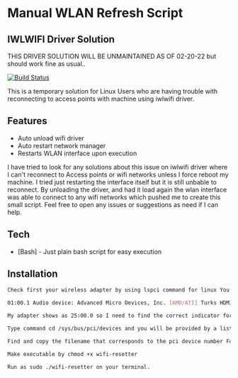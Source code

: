 # Manual WLAN Refresh Script
## IWLWIFI Driver Solution

THIS DRIVER SOLUTION WILL BE UNMAINTAINED AS OF 02-20-22 but should work fine as usual..

[![Build Status](https://travis-ci.org/joemccann/dillinger.svg?branch=master)](https://travis-ci.org/joemccann/dillinger)

This is a temporary solution for Linux Users who are having trouble with reconnecting to access points with machine using iwlwifi driver.

## Features

- Auto unload wifi driver
- Auto restart network manager
- Restarts WLAN interface upon execution


I have tried to look for any solutions about this issue on iwlwifi driver where I can't reconnect
to Access points or wifi networks unless I force reboot my machine. I tried just restarting the interface itself but it is still unbable to reconnect. By unloading the driver, and had it load again the wlan interface was able to connect to any wifi networks which pushed me to create this small script. Feel free to open any issues or suggestions as need if I can help.



## Tech

- [Bash] - Just plain bash script for easy execution


## Installation


```sh
Check first your wireless adapter by using lspci command for linux You will be provided with a list of drivers but not their indexes/numbers : It will show like this:

01:00.1 Audio device: Advanced Micro Devices, Inc. [AMD/ATI] Turks HDMI Audio [Radeon HD 6500/6600 / 6700M Series]24:00.0 FireWire (IEEE 1394): JMicron Technology Corp. IEEE 1394 Host Controller (rev 30) 24:00.1 System peripheral: JMicron Technology Corp. SD/MMC Host Controller (rev 30) 24:00.2 SD Host controller: JMicron Technology Corp. Standard SD Host Controller (rev 30) 25:00.0 Network controller: Intel Corporation Centrino Advanced-N 6205 [Taylor Peak] (rev 34)`

My adapter shows as 25:00.0 so I need to find the correct indicator for the driver.

Type command cd /sys/bus/pci/devices and you will be provided by a list of numbers 0000:00:1d.0 0000:00:1f.2 0000:01:00.1 0000:24:00.1 0000:25:00.0

Find and copy the filename that corresponds to the pci device number For example : 25:00.0 Network controller , it will be 0000:25:00.0 Open and edit the file before executing

Make executable by chmod +x wifi-resetter

Run as sudo ./wifi-resetter on your terminal.
```



